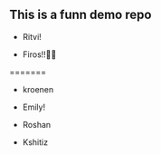 ## This is a funn demo repo

- Ritvi!


- Firos!!🙌🏻

=======
- kroenen


- Emily!

- Roshan

- Kshitiz
